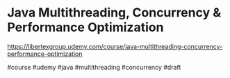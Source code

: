 # Java Multithreading, Concurrency & Performance Optimization

https://libertexgroup.udemy.com/course/java-multithreading-concurrency-performance-optimization

#course #udemy #java #multithreading #concurrency
#draft